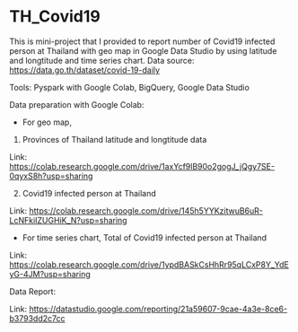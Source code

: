 # TH_Covid19

This is mini-project that I provided to report number of Covid19 infected person at Thailand with geo map in Google Data Studio by using latitude and longtitude and time series chart. Data source: https://data.go.th/dataset/covid-19-daily

Tools: Pyspark with Google Colab, BigQuery, Google Data Studio

Data preparation with Google Colab:
- For geo map,
1. Provinces of Thailand latitude and longtitude data

Link: https://colab.research.google.com/drive/1axYcf9lB90o2gogJ_jQgy7SE-0qyxS8h?usp=sharing

2. Covid19 infected person at Thailand

Link: https://colab.research.google.com/drive/145h5YYKzitwuB6uR-LcNFkiIZUGHiK_N?usp=sharing

- For time series chart,
Total of Covid19 infected person at Thailand

Link: https://colab.research.google.com/drive/1ypdBASkCsHhRr95qLCxP8Y_YdEyG-4JM?usp=sharing

Data Report:

Link: https://datastudio.google.com/reporting/21a59607-9cae-4a3e-8ce6-b3793dd2c7cc







